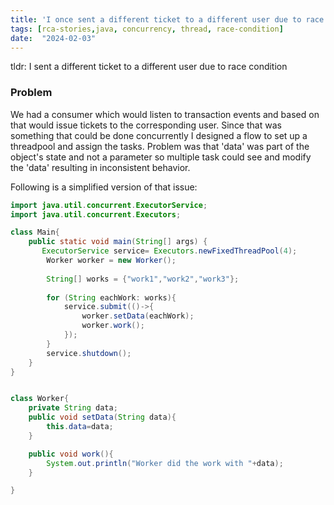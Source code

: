 ```yaml
---
title: 'I once sent a different ticket to a different user due to race condition'
tags: [rca-stories,java, concurrency, thread, race-condition]
date:  "2024-02-03"
---
```



tldr:
I sent a different ticket to a different user due to race condition

### Problem
We had a consumer which would listen to transaction events and based on that would issue tickets to the corresponding user. Since that was something that could be done concurrently I designed a flow to set up a threadpool and assign the tasks. Problem was that 'data' was part of the object's state and not a parameter so multiple task could see and modify the 'data' resulting in inconsistent behavior.

Following is a simplified version of that issue:

```java
import java.util.concurrent.ExecutorService;
import java.util.concurrent.Executors;

class Main{
    public static void main(String[] args) {
       ExecutorService service= Executors.newFixedThreadPool(4);
        Worker worker = new Worker();
       
        String[] works = {"work1","work2","work3"};
        
        for (String eachWork: works){
            service.submit(()->{
                worker.setData(eachWork);
                worker.work();
            });
        }
        service.shutdown();
    }
}


class Worker{
    private String data;
    public void setData(String data){
        this.data=data;
    }

    public void work(){
        System.out.println("Worker did the work with "+data);
    }

}
```





